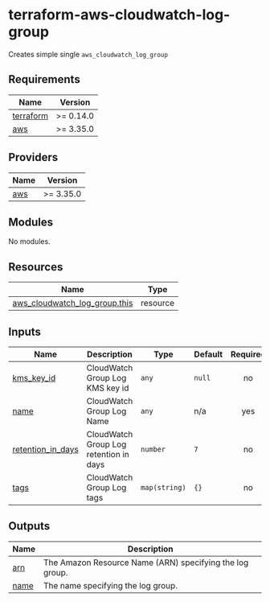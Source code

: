 # terraform-aws-cloudwatch-log-group

Creates simple single `aws_cloudwatch_log_group`

<!-- BEGIN_TF_DOCS -->
## Requirements

| Name                                                                      | Version   |
| ------------------------------------------------------------------------- | --------- |
| <a name="requirement_terraform"></a> [terraform](#requirement\_terraform) | >= 0.14.0 |
| <a name="requirement_aws"></a> [aws](#requirement\_aws)                   | >= 3.35.0 |

## Providers

| Name                                              | Version   |
| ------------------------------------------------- | --------- |
| <a name="provider_aws"></a> [aws](#provider\_aws) | >= 3.35.0 |

## Modules

No modules.

## Resources

| Name                                                                                                                              | Type     |
| --------------------------------------------------------------------------------------------------------------------------------- | -------- |
| [aws_cloudwatch_log_group.this](https://registry.terraform.io/providers/hashicorp/aws/latest/docs/resources/cloudwatch_log_group) | resource |

## Inputs

| Name                                                                                      | Description                            | Type          | Default | Required |
| ----------------------------------------------------------------------------------------- | -------------------------------------- | ------------- | ------- | :------: |
| <a name="input_kms_key_id"></a> [kms\_key\_id](#input\_kms\_key\_id)                      | CloudWatch Group Log KMS key id        | `any`         | `null`  |    no    |
| <a name="input_name"></a> [name](#input\_name)                                            | CloudWatch Group Log Name              | `any`         | n/a     |   yes    |
| <a name="input_retention_in_days"></a> [retention\_in\_days](#input\_retention\_in\_days) | CloudWatch Group Log retention in days | `number`      | `7`     |    no    |
| <a name="input_tags"></a> [tags](#input\_tags)                                            | CloudWatch Group Log tags              | `map(string)` | `{}`    |    no    |

## Outputs

| Name                                             | Description                                              |
| ------------------------------------------------ | -------------------------------------------------------- |
| <a name="output_arn"></a> [arn](#output\_arn)    | The Amazon Resource Name (ARN) specifying the log group. |
| <a name="output_name"></a> [name](#output\_name) | The name specifying the log group.                       |
<!-- END_TF_DOCS -->